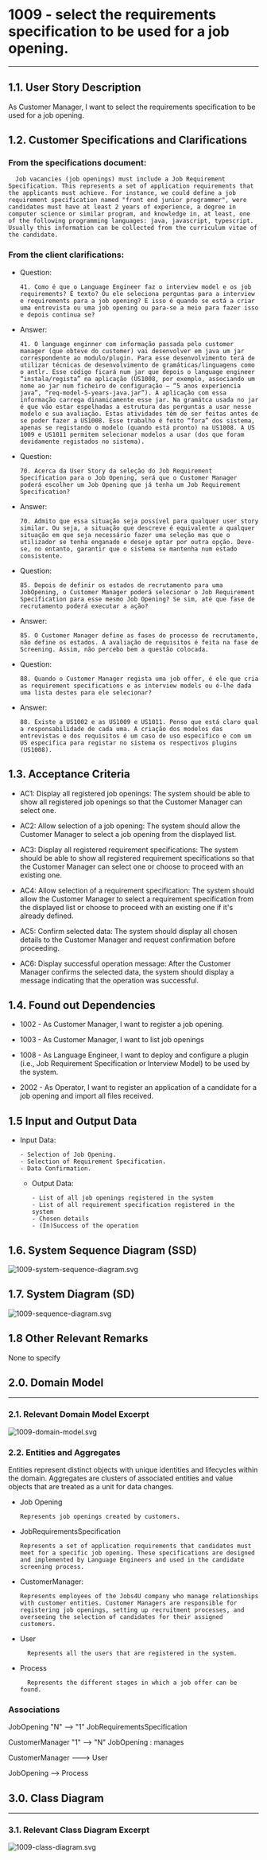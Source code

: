 # 1009 - select the requirements specification to be used for a job opening.

--------

## 1.1. User Story Description
   
As Customer Manager, I want to select the requirements specification to be used for a job opening.

## 1.2. Customer Specifications and Clarifications

### From the specifications document:

      Job vacancies (job openings) must include a Job Requirement Specification. This represents a set of application requirements that the applicants must achieve. For instance, we could define a job requirement specification named "front end junior programmer", were candidates must have at least 2 years of experience, a degree in computer science or similar program, and knowledge in, at least, one of the following programming languages: java, javascript, typescript. Usually this information can be collected from the curriculum vitae of the candidate.

### From the client clarifications:

* Question:

      41. Como é que o Language Engineer faz o interview model e os job requirements? É texto? Ou ele seleciona perguntas para a interview e requirements para a job opening? E isso é quando se está a criar uma entrevista ou uma job opening ou para-se a meio para fazer isso e depois continua se?

* Answer:

      41. O language enginner com informação passada pelo customer manager (que obteve do customer) vai desenvolver em java um jar correspondente ao modulo/plugin. Para esse desenvolvimento terá de utilizar técnicas de desenvolvimento de gramáticas/linguagens como o antlr. Esse código ficará num jar que depois o language engineer “instala/regista” na aplicação (US1008, por exemplo, associando um nome ao jar num ficheiro de configuração – “5 anos experiencia java”, “req-model-5-years-java.jar”). A aplicação com essa informação carrega dinamicamente esse jar. Na gramátca usada no jar é que vão estar espelhadas a estrutura das perguntas a usar nesse modelo e sua avaliação. Estas atividades têm de ser feitas antes de se poder fazer a US1008. Esse trabalho é feito “fora” dos sistema, apenas se registando o modelo (quando está pronto) na US1008. A US 1009 e US1011 permitem selecionar modelos a usar (dos que foram devidamente registados no sistema).
  
* Question:

      70. Acerca da User Story da seleção do Job Requirement Specification para o Job Opening, será que o Customer Manager poderá escolher um Job Opening que já tenha um Job Requirement Specification?
    
* Answer:

      70. Admito que essa situação seja possível para qualquer user story similar. Ou seja, a situação que descreve é equivalente a qualquer situação em que seja necessário fazer uma seleção mas que o utilizador se tenha enganado e deseje optar por outra opção. Deve-se, no entanto, garantir que o sistema se mantenha num estado consistente.

* Question:

      85. Depois de definir os estados de recrutamento para uma JobOpening, o Customer Manager poderá selecionar o Job Requirement Specification para esse mesmo Job Opening? Se sim, até que fase de recrutamento poderá executar a ação?

* Answer:

      85. O Customer Manager define as fases do processo de recrutamento, não define os estados. A avaliação de requisitos é feita na fase de Screening. Assim, não percebo bem a questão colocada.
  
* Question:

      88. Quando o Customer Manager regista uma job offer, é ele que cria as requirement specifications e as interview models ou é-lhe dada uma lista destes para ele selecionar?

* Answer:

      88. Existe a US1002 e as US1009 e US1011. Penso que está claro qual a responsabilidade de cada uma. A criação dos modelos das entrevistas e dos requisitos é um caso de uso especifico e com um US especifica para registar no sistema os respectivos plugins (US1008).

## 1.3. Acceptance Criteria
* AC1: Display all registered job openings: The system should be able to show all registered job openings so that the Customer Manager can select one.

* AC2: Allow selection of a job opening: The system should allow the Customer Manager to select a job opening from the displayed list.

* AC3: Display all registered requirement specifications: The system should be able to show all registered requirement specifications so that the Customer Manager can select one or choose to proceed with an existing one.

* AC4: Allow selection of a requirement specification: The system should allow the Customer Manager to select a requirement specification from the displayed list or choose to proceed with an existing one if it's already defined.

* AC5: Confirm selected data: The system should display all chosen details to the Customer Manager and request confirmation before proceeding.

* AC6: Display successful operation message: After the Customer Manager confirms the selected data, the system should display a message indicating that the operation was successful.
  
## 1.4. Found out Dependencies

* 1002 - As Customer Manager, I want to register a job opening.

* 1003 - As Customer Manager, I want to list job openings

* 1008 - As Language Engineer, I want to deploy and configure a plugin (i.e., Job Requirement Specification or Interview Model) to be used by the system.

* 2002 - As Operator, I want to register an application of a candidate for a job opening and import all files received.

## 1.5 Input and Output Data

* Input Data:

      - Selection of Job Opening.
      - Selection of Requirement Specification.
      - Data Confirmation.

  * Output Data:

        - List of all job openings registered in the system
        - List of all requirement specification registered in the system
        - Chosen details
        - (In)Success of the operation

## 1.6. System Sequence Diagram (SSD)

![1009-system-sequence-diagram.svg](system-sequence-diagram.svg)

## 1.7. System Diagram (SD)

![1009-sequence-diagram.svg](sequence-diagram.svg)

## 1.8 Other Relevant Remarks

None to specify

## 2.0. Domain Model

----------------

### 2.1. Relevant Domain Model Excerpt

![1009-domain-model.svg](domain-model.svg)

### 2.2. Entities and Aggregates

Entities represent distinct objects with unique identities and lifecycles within the domain. Aggregates are clusters of associated entities and value objects that are treated as a unit for data changes.

* Job Opening

      Represents job openings created by customers.

* JobRequirementsSpecification

      Represents a set of application requirements that candidates must meet for a specific job opening. These specifications are designed and implemented by Language Engineers and used in the candidate screening process.

* CustomerManager:

      Represents employees of the Jobs4U company who manage relationships with customer entities. Customer Managers are responsible for registering job openings, setting up recruitment processes, and overseeing the selection of candidates for their assigned customers.
* User

        Represents all the users that are registered in the system.

* Process

        Represents the different stages in which a job offer can be found.

### Associations

JobOpening "N" --> "1" JobRequirementsSpecification

CustomerManager "1" --> "N" JobOpening : manages

CustomerManager ---> User

JobOpening --> Process

## 3.0. Class Diagram

------------------

### 3.1. Relevant Class Diagram Excerpt

![1009-class-diagram.svg](class-diagram.svg)